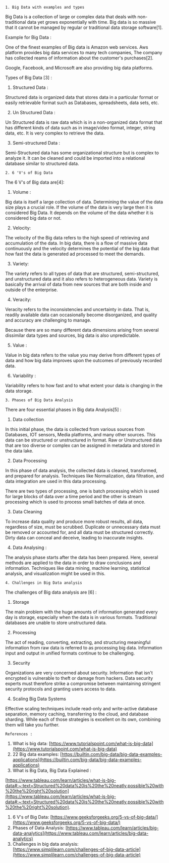     ﻿1. Big Data with examples and types

Big Data is a collection of large or complex data that deals with non-traditional data yet grows exponentially with time. Big data is so massive that it cannot be managed by regular or traditional data storage software[1].

Example for Big Data :

One of the finest examples of Big data is Amazon web services. Aws platform provides big data services to many tech companies, The company has collected reams of information about the customer's purchases[2].

Google, Facebook, and Microsoft are also providing big data platforms.

Types of Big Data [3] :

1. Structured Data :

Structured data is organized data that stores data in a particular format or easily retrievable format such as Databases, spreadsheets, data sets, etc.

2. Un Structured Data :

Un Structured data is raw data which is in a non-organized data format that has different kinds of data such as in image/video format, integer, string data, etc. It is very complex to retrieve the data.

3. Semi-structured Data :

Semi-Structured data has some organizational structure but is complex to analyze it. It can be cleaned and could be imported into a relational database similar to structured data.

    2. 6 'V's of Big Data

The 6 V's of Big data are[4]:

1. Volume :

Big data is itself a large collection of data. Determining the value of the data size plays a crucial role. If the volume of the data is very large then it is considered Big Data. It depends on the volume of the data whether it is considered big data or not.

2. Velocity:

The velocity of the Big data refers to the high speed of retrieving and accumulation of the data. In big data, there is a flow of massive data continuously and the velocity determines the potential of the big data that how fast the data is generated ad processed to meet the demands.

3. Variety:

The variety refers to all types of data that are structured, semi-structured, and unstructured data and it also refers to heterogeneous data. Variety is basically the arrival of data from new sources that are both inside and outside of the enterprise.

4. Veracity:

Veracity refers to the inconsistencies and uncertainty in data. That is, readily available data can occasionally become disorganized, and quality and accuracy are challenging to manage.

Because there are so many different data dimensions arising from several dissimilar data types and sources, big data is also unpredictable.

5. Value :

Value in big data refers to the value you may derive from different types of data and how big data improves upon the outcomes of previously recorded data.

6. Variability :

Variability refers to how fast and to what extent your data is changing in the data storage.

    3. Phases of Big Data Analysis 

There are four essential phases in Big data Analysis[5] :

1. Data collection

In this initial phase, the data is collected from various sources from Databases, IOT sensors, Media platforms, and many other sources. This data can be structured or unstructured in format. Raw or Unstructured data that are too diverse or complex can be assigned in metadata and stored in the data lake.

2. Data Processing

In this phase of data analysis, the collected data is cleaned, transformed, and prepared for analysis. Techniques like Normalization, data filtration, and data integration are used in this data processing.

There are two types of processing, one is batch processing which is used for large blocks of data over a time period and the other is stream processing which is used to process small batches of data at once.

3. Data Cleaning

To increase data quality and produce more robust results, all data, regardless of size, must be scrubbed. Duplicate or unnecessary data must be removed or accounted for, and all data must be structured correctly. Dirty data can conceal and deceive, leading to inaccurate insights.

4. Data Analysing :

The analysis phase starts after the data has been prepared. Here, several methods are applied to the data in order to draw conclusions and information. Techniques like data mining, machine learning, statistical analysis, and visualization might be used in this.

    4. Challenges in Big Data analysis

The challenges of Big data analysis are [6] :

1. Storage

The main problem with the huge amounts of information generated every day is storage, especially when the data is in various formats. Traditional databases are unable to store unstructured data.

2. Processing

The act of reading, converting, extracting, and structuring meaningful information from raw data is referred to as processing big data. Information input and output in unified formats continue to be challenging.

3. Security

Organizations are very concerned about security. Information that isn't encrypted is vulnerable to theft or damage from hackers. Data security experts must therefore strike a compromise between maintaining stringent security protocols and granting users access to data.

4. Scaling Big Data Systems

Effective scaling techniques include read-only and write-active database separation, memory caching, transferring to the cloud, and database sharding. While each of those strategies is excellent on its own, combining them will take you further.

    References :

1. What is big data: [https://www.tutorialspoint.com/what-is-big-data](https://www.tutorialspoint.com/what-is-big-data)
1. 22 Big data examples: [https://builtin.com/big-data/big-data-examples-applications](https://builtin.com/big-data/big-data-examples-applications)
1. What is Big Data, Big Data Explained :

[https://www.tableau.com/learn/articles/what-is-big-data#:~:text=Structured%20data%20is%20the%20neatly,possible%20with%20the%20right%20solution](https://www.tableau.com/learn/articles/what-is-big-data#:~:text=Structured%20data%20is%20the%20neatly,possible%20with%20the%20right%20solution).

1. 6 V's of Big Data: [https://www.geeksforgeeks.org/5-vs-of-big-data/](https://www.geeksforgeeks.org/5-vs-of-big-data/)
1. Phases of Data Analysis: [https://www.tableau.com/learn/articles/big-data-analytics](https://www.tableau.com/learn/articles/big-data-analytics)
1. Challenges in big data analysis: [https://www.simplilearn.com/challenges-of-big-data-article](https://www.simplilearn.com/challenges-of-big-data-article)
